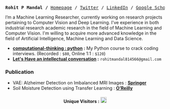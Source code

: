 
  
  <p><pre align="center">
<strong>Rohit P Mandal /</strong> <a href="https://xiaowuc2.vercel.app">​Homepage​</a> / <a href="https://twitter.com/xiaowuc2">Twitter</a> / <a href="https://linkedin.com/in/xiaowuc2">​LinkedIn​</a> / <a href="https://scholar.google.com/citations?user=iHd8-ZkAAAAJ&hl=en">​Google Scholar​</a> / <a href="https://leetcode.com/xiaowuc2">​LeetCode​</a> / <a href="https://www.youtube.com/channel/UCX7oe66V8zyFpAJyMfPL9VA">​YouTube​</a></pre></p>

 I’m a Machine Learning Researcher, currently working on research  projects pertaining to Computer Vision and Deep Learning.  I've experience in both industrial research academic research in  the field of Machine Learning and Computer Vision. I'm willing to acquire more advanced knowledge in the field of Artificial Intelligence, Machine Learning and Data Science.


- **[computational-thinking : python](https://xiaowuc2.vercel.app/posts/computational-thinking-python) :** My Python course to crack coding interviews. (Recorded : `$80`, Online 1:1 : `$120`)
- **[Let's Have an intellectual conversation](https://www.linkedin.com/in/xiaowuc2/) :** `rohitmandal814566@gmail.com`


### Publication ​
   - VAE: Alzheimer Detection on Imbalanced MRI Images :  [**Springer**](https://link.springer.com/chapter/10.1007/978-981-19-1657-1_14)
   - Soil Moisture Detection using Transfer Learning : [**O’Reilly**](https://www.oreilly.com/library/view/intelligent-decision-support/9781119896432/c10.xhtml)

<h4 align="center">
<p align="center">
Unique Visitors : <td><img src="https://profile-counter.glitch.me/xiaowuc2/count.svg" alt="Visitors" height="19" /></td>
</p>

